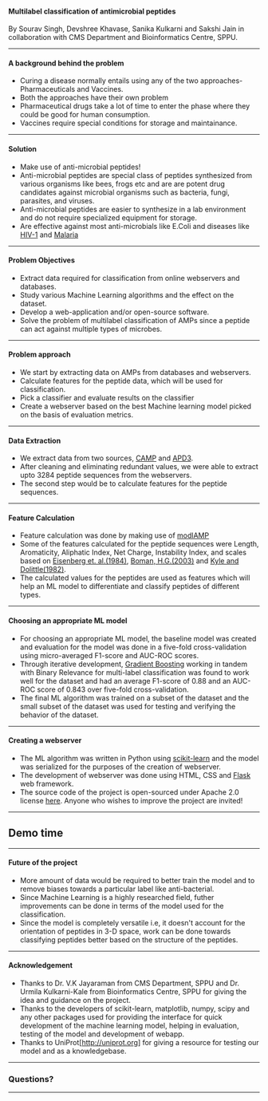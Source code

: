 #### Multilabel classification of antimicrobial peptides

By Sourav Singh, Devshree Khavase, Sanika Kulkarni and Sakshi Jain
in collaboration with CMS Department and Bioinformatics Centre, SPPU.

---

#### A background behind the problem

- Curing a disease normally entails using any of the two approaches- Pharmaceuticals and Vaccines.
- Both the approaches have their own problem
- Pharmaceutical drugs take a lot of time to enter the phase where they could be good for human consumption.
- Vaccines require special conditions for storage and maintainance.

---

#### Solution

- Make use of anti-microbial peptides!
- Anti-microbial peptides are special class of peptides synthesized from various organisms like bees, frogs etc 
and are are potent drug candidates against microbial organisms such as bacteria, fungi, parasites, and viruses.
- Anti-microbial peptides are easier to synthesize in a lab environment and do not require specialized equipment for storage.
- Are effective against most anti-microbials like E.Coli and diseases like [HIV-1](http://journals.plos.org/plosone/article?id=10.1371/journal.pone.0045208) and [Malaria](https://www.sciencedirect.com/science/article/pii/S0014579399009643)

---

#### Problem Objectives

- Extract data required for classification from online webservers and databases.
- Study various Machine Learning algorithms and the effect on the dataset.
- Develop a web-application and/or open-source software.
- Solve the problem of multilabel classification of AMPs since a peptide can act against multiple types of microbes.

---

#### Problem approach

- We start by extracting data on AMPs from databases and webservers.
- Calculate features for the peptide data, which will be used for classification. 
- Pick a classifier and evaluate results on the classifier
- Create a webserver based on the best Machine learning model picked on the basis of evaluation metrics.

---

#### Data Extraction

- We extract data from two sources, [CAMP](http://www.camp.bicnirrh.res.in/) and [APD3](http://aps.unmc.edu/AP/main.php).
- After cleaning and eliminating redundant values, we were able to extract upto 3284 peptide sequences from the webservers.
- The second step would be to calculate features for the peptide sequences.

---

#### Feature Calculation

- Feature calculation was done by making use of [modlAMP](https://modlamp.org/) 
- Some of the features calculated for the peptide sequences were Length, Aromaticity, Aliphatic Index, Net Charge, Instability Index, and scales based on [Eisenberg et. al.(1984)](https://web.expasy.org/protscale/pscale/Hphob.Eisenberg.html), [Boman, H.G.(2003)](https://www.ncbi.nlm.nih.gov/pubmed/12930229) and [Kyle and Dolittle(1982)](https://www.ncbi.nlm.nih.gov/pubmed/7108955).
- The calculated values for the peptides are used as features which will help an ML model to differentiate and classify peptides of different types.

---

#### Choosing an appropriate ML model

- For choosing an appropriate ML model, the baseline model was created and evaluation for the model was done in a five-fold cross-validation using micro-averaged F1-score and AUC-ROC scores.
- Through iterative development, [Gradient Boosting](https://en.wikipedia.org/wiki/Gradient_boosting) working in tandem with Binary Relevance for multi-label classification was found to work well for the dataset and had an average F1-score of 0.88 and an AUC-ROC score of 0.843 over five-fold cross-validation.
- The final ML algorithm was trained on a subset of the dataset and the small subset of the dataset was used for testing and verifying the behavior of the dataset.    

---

#### Creating a webserver

- The ML algorithm was written in Python using [scikit-learn](https://scikit-learn.org) and the model was serialized for the purposes of the creation of webserver.
- The development of webserver was done using HTML, CSS and [Flask](flask.pocoo.org/) web framework.
- The source code of the project is open-sourced under Apache 2.0 license [here](https://github.com/souravsingh/ML-AMP). Anyone who wishes to improve the project are invited!

---

## Demo time

---

#### Future of the project

- More amount of data would be required to better train the model and to remove biases towards a particular label like anti-bacterial.
- Since Machine Learning is a highly researched field, futher improvements can be done in terms of the model used for the classification.
- Since the model is completely versatile i.e, it doesn't account for the orientation of peptides in 3-D space, work can be done towards classifying peptides better based on the structure of the peptides.

---

#### Acknowledgement

- Thanks to Dr. V.K Jayaraman from CMS Department, SPPU and Dr. Urmila Kulkarni-Kale from Bioinformatics Centre, SPPU for giving the idea and guidance on the project.
- Thanks to the developers of scikit-learn, matplotlib, numpy, scipy and any other packages used for providing the interface for quick development of the machine learning model, helping in evaluation, testing of the model and development of webapp.
- Thanks to UniProt[http://uniprot.org] for giving a resource for testing our model and as a knowledgebase.

---

### Questions?

---
